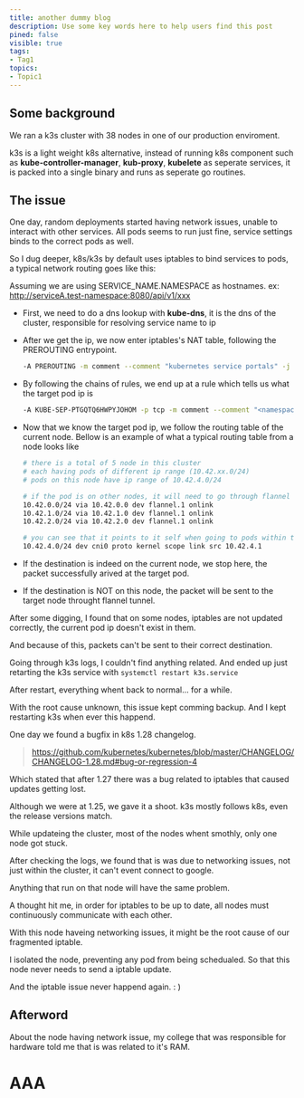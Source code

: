 ```yaml
---
title: another dummy blog
description: Use some key words here to help users find this post
pined: false
visible: true
tags:
- Tag1
topics:
- Topic1
---
```


## Some background
We ran a k3s cluster with 38 nodes in one of our production enviroment. 

k3s is a light weight k8s alternative, instead of running k8s component such as **kube-controller-manager**, **kub-proxy**, **kubelete** as seperate services, it is packed into a single binary and runs as seperate go routines.

## The issue
One day, random deployments started having network issues, unable to interact with other services. All pods seems to run just fine, service settings binds to the correct pods as well.

So I dug deeper, k8s/k3s by default uses iptables to bind services to pods, a typical network routing goes like this:

Assuming we are using SERVICE_NAME.NAMESPACE as hostnames. ex: http://serviceA.test-namespace:8080/api/v1/xxx

- First, we need to do a dns lookup with **kube-dns**, it is the dns of the cluster, responsible for resolving service name to ip

- After we get the ip, we now enter iptables's NAT table, following the PREROUTING entrypoint. 
  ```bash
  -A PREROUTING -m comment --comment "kubernetes service portals" -j KUBE-SERVICES
  ```

- By following the chains of rules, we end up at a rule which tells us what the target pod ip is
  ```bash
  -A KUBE-SEP-PTGQTQ6HWPYJOHOM -p tcp -m comment --comment "<namespace>/<service name>:http" -m tcp -j DNAT --to-destination 10.42.4.191:8000
  ```

- Now that we know the target pod ip, we follow the routing table of the current node. Bellow is an example of what a typical routing table from a node looks like
  ```bash
  # there is a total of 5 node in this cluster
  # each having pods of different ip range (10.42.xx.0/24)
  # pods on this node have ip range of 10.42.4.0/24

  # if the pod is on other nodes, it will need to go through flannel tunnel
  10.42.0.0/24 via 10.42.0.0 dev flannel.1 onlink 
  10.42.1.0/24 via 10.42.1.0 dev flannel.1 onlink 
  10.42.2.0/24 via 10.42.2.0 dev flannel.1 onlink 

  # you can see that it points to it self when going to pods within this node
  10.42.4.0/24 dev cni0 proto kernel scope link src 10.42.4.1 
  ```

- If the destination is indeed on the current node, we stop here, the packet successfully arived at the target pod.

- If the destination is NOT on this node, the packet will be sent to the target node throught flannel tunnel.

After some digging, I found that on some nodes, iptables are not updated correctly, the current pod ip doesn't exist in them.

And because of this, packets can't be sent to their correct destination.

Going through k3s logs, I couldn't find anything related. And ended up just retarting the k3s service with `systemctl restart k3s.service`

After restart, everything whent back to normal... for a while.

With the root cause unknown, this issue kept comming backup. And I kept restarting k3s when ever this happend.

One day we found a bugfix in k8s 1.28 changelog.
> https://github.com/kubernetes/kubernetes/blob/master/CHANGELOG/CHANGELOG-1.28.md#bug-or-regression-4

Which stated that after 1.27 there was a bug related to iptables that caused updates getting lost.

Although we were at 1.25, we gave it a shoot. k3s mostly follows k8s, even the release versions match. 

While updateing the cluster, most of the nodes whent smothly, only one node got stuck.

After checking the logs, we found that is was due to networking issues, not just within the cluster, it can't event connect to google.

Anything that run on that node will have the same problem.

A thought hit me, in order for iptables to be up to date, all nodes must continuously communicate with each other.

With this node haveing networking issues, it might be the root cause of our fragmented iptable.

I isolated the node, preventing any pod from being schedualed. So that this node never needs to send a iptable update.

And the iptable issue never happend again. : )

## Afterword
About the node having network issue, my college that was responsible for hardware told me that is was related to it's RAM.
# AAA  
